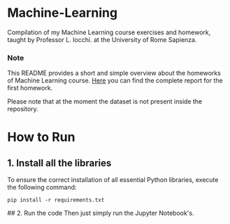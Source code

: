 # Machine-Learning
Compilation of my Machine Learning course exercises and homework, taught by Professor L. Iocchi. at the University of Rome Sapienza.


### Note
This README provides a short and simple overview about the homeworks of Machine Learning course.
[Here](Homework1/Report.pdf) you can find the complete report for the first homework. 


Please note that at the moment the dataset is not present inside the repository.

# How to Run
## 1. Install all the libraries

To ensure the correct installation of all essential Python libraries, execute the following command:

`pip install -r requirements.txt`
    
## 2. Run the code
Then just simply run the Jupyter Notebook's.






